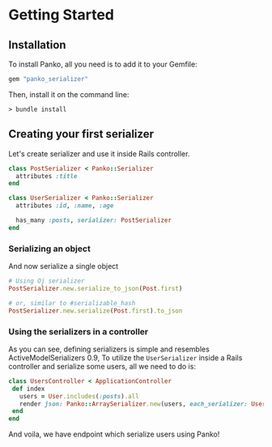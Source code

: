 # Getting Started

## Installation

To install Panko, all you need is to add it to your Gemfile:

```ruby
gem "panko_serializer"
```

Then, install it on the command line:

```
> bundle install
```


## Creating your first serializer

Let's create serializer and use it inside Rails controller.

```ruby
class PostSerializer < Panko::Serializer
  attributes :title
end

class UserSerializer < Panko::Serializer
  attributes :id, :name, :age

  has_many :posts, serializer: PostSerializer
end
```

### Serializing an object

And now serialize a single object

```ruby
# Using Oj serializer
PostSerializer.new.serialize_to_json(Post.first)

# or, similar to #serializable_hash
PostSerializer.new.serialize(Post.first).to_json
```

### Using the serializers in a controller

As you can see, defining serializers is simple and resembles ActiveModelSerializers 0.9,
To utilize the `UserSerializer` inside a Rails controller and serialize some users, all we need to do is:

```ruby
class UsersController < ApplicationController
 def index
   users = User.includes(:posts).all
   render json: Panko::ArraySerializer.new(users, each_serializer: UserSerializer).to_json
 end
end
```

And voila, we have endpoint which serialize users using Panko!
